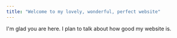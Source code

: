 ```yaml
---
title: "Welcome to my lovely, wonderful, perfect website"
---
```


I'm glad you are here. I plan to talk about how good my website is.

